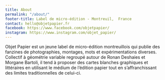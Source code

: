 ```yaml
---
title: About
permalink: "/about/"
footer-title: Label de micro-édition - Montreuil,  France
contact: hello@objetpapier.fr
facebook: https://www.facebook.com/objetpapier/
instagram: https://www.instagram.com/objet_papier/
---
```


Objet Papier est un jeune label de micro-édition montreuillois qui publie des fanzines de photographies, montages, mots et expérimentations diverses.
Collectif à géométrie variable regroupé autour de Ronan Deshaies et Morgane Bartoli, il tend à proposer des cartes blanches graphiques et littéraires en utilisant le médium de l’édition papier tout en s’affranchissant des limites traditionnelles de celui-ci.
